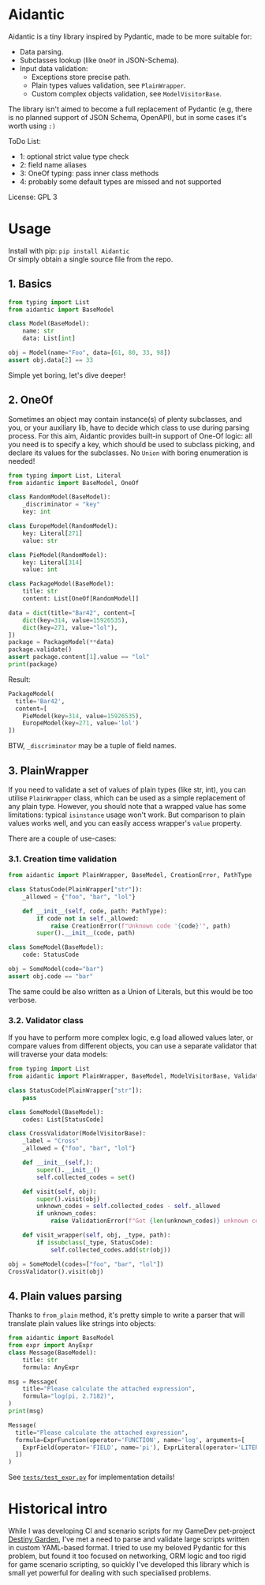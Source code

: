 # Aidantic

Aidantic is a tiny library inspired by Pydantic,
made to be more suitable for:
- Data parsing.
- Subclasses lookup (like `OneOf` in JSON-Schema).
- Input data validation:
  - Exceptions store precise path.
  - Plain types values validation, see `PlainWrapper`.
  - Custom complex objects validation, see `ModelVisitorBase`.

The library isn't aimed to become a full replacement of Pydantic
(e.g, there is no planned support of JSON Schema, OpenAPI),
but in some cases it's worth using `:)`

ToDo List:
- 1: optional strict value type check
- 2: field name aliases
- 3: OneOf typing: pass inner class methods
- 4: probably some default types are missed and not supported 

License: GPL 3


# Usage

Install with pip: `pip install Aidantic`  
Or simply obtain a single source file from the repo.

## 1. Basics

```py
from typing import List
from aidantic import BaseModel

class Model(BaseModel):
    name: str
    data: List[int]

obj = Model(name="Foo", data=[61, 80, 33, 98])
assert obj.data[2] == 33
```
Simple yet boring, let's dive deeper!

## 2. OneOf
Sometimes an object may contain instance(s)
of plenty subclasses, and you, or your auxiliary lib,
have to decide which class to use during parsing process.
For this aim, Aidantic provides built-in support of
One-Of logic: all you need is to specify a key,
which should be used to subclass picking,
and declare its values for the subclasses.
No `Union` with boring enumeration is needed!
```py
from typing import List, Literal
from aidantic import BaseModel, OneOf

class RandomModel(BaseModel):
    _discriminator = "key"
    key: int

class EuropeModel(RandomModel):
    key: Literal[271]
    value: str

class PieModel(RandomModel):
    key: Literal[314]
    value: int

class PackageModel(BaseModel):
    title: str
    content: List[OneOf[RandomModel]]

data = dict(title="Bar42", content=[
    dict(key=314, value=15926535),
    dict(key=271, value="lol"),
])
package = PackageModel(**data)
package.validate()
assert package.content[1].value == "lol"
print(package)
```

Result:
```py
PackageModel(
  title='Bar42',
  content=[
    PieModel(key=314, value=15926535),
    EuropeModel(key=271, value='lol')
])
```

BTW, `_discriminator` may be a tuple of field names.

## 3. PlainWrapper
If you need to validate a set of values of plain types
(like str, int), you can utilise `PlainWrapper` class,
which can be used as a simple replacement of any plain type.
However, you should note that a wrapped value has
some limitations: typical `isinstance` usage won't work.
But comparison to plain values works well,
and you can easily access wrapper's `value` property.

There are a couple of use-cases:

### 3.1. Creation time validation
```py
from aidantic import PlainWrapper, BaseModel, CreationError, PathType

class StatusCode(PlainWrapper["str"]):
    _allowed = {"foo", "bar", "lol"}

    def __init__(self, code, path: PathType):
        if code not in self._allowed:
            raise CreationError(f"Unknown code '{code}'", path)
        super().__init__(code, path)

class SomeModel(BaseModel):
    code: StatusCode

obj = SomeModel(code="bar")
assert obj.code == "bar"
```

The same could be also written as a Union of Literals,
but this would be too verbose.

### 3.2. Validator class
If you have to perform more complex logic,
e.g load allowed values later, or compare values
from different objects, you can use a separate validator
that will traverse your data models:
```py
from typing import List
from aidantic import PlainWrapper, BaseModel, ModelVisitorBase, ValidationError

class StatusCode(PlainWrapper["str"]):
    pass

class SomeModel(BaseModel):
    codes: List[StatusCode]

class CrossValidator(ModelVisitorBase):
    _label = "Cross"
    _allowed = {"foo", "bar", "lol"}

    def __init__(self,):
        super().__init__()
        self.collected_codes = set()

    def visit(self, obj):
        super().visit(obj)
        unknown_codes = self.collected_codes - self._allowed
        if unknown_codes:
            raise ValidationError(f"Got {len(unknown_codes)} unknown codes", ())

    def visit_wrapper(self, obj, _type, path):
        if issubclass(_type, StatusCode):
            self.collected_codes.add(str(obj))

obj = SomeModel(codes=["foo", "bar", "lol"])
CrossValidator().visit(obj)
```

## 4. Plain values parsing
Thanks to `from_plain` method,
it's pretty simple to write a parser that will translate
plain values like strings into objects:
```py
from aidantic import BaseModel
from expr import AnyExpr
class Message(BaseModel):
    title: str
    formula: AnyExpr

msg = Message(
    title="Please calculate the attached expression",
    formula="log(pi, 2.7182)",
)
print(msg)
```
```py
Message(
  title="Please calculate the attached expression",
  formula=ExprFunction(operator='FUNCTION', name='log', arguments=[
    ExprField(operator='FIELD', name='pi'), ExprLiteral(operator='LITERAL', value=2.7182)
  ])
)
```

See [`tests/test_expr.py`](https://github.com/AivanF/Aidantic/blob/main/tests/test_expr.py)
for implementation details!

# Historical intro

While I was developing CI and scenario scripts for
my GameDev pet-project [Destiny Garden](https://www.aivanf.com/destiny-garden-1),
I've met a need to parse and validate large scripts
written in custom YAML-based format.
I tried to use my beloved Pydantic for this problem,
but found it too focused on networking, ORM logic and too
rigid for game scenario scripting, so quickly I've
developed this library which is small yet powerful
for dealing with such specialised problems.
